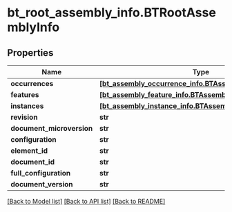 # bt_root_assembly_info.BTRootAssemblyInfo

## Properties
Name | Type | Description | Notes
------------ | ------------- | ------------- | -------------
**occurrences** | [**[bt_assembly_occurrence_info.BTAssemblyOccurrenceInfo]**](BTAssemblyOccurrenceInfo.md) |  | [optional] 
**features** | [**[bt_assembly_feature_info.BTAssemblyFeatureInfo]**](BTAssemblyFeatureInfo.md) |  | [optional] 
**instances** | [**[bt_assembly_instance_info.BTAssemblyInstanceInfo]**](BTAssemblyInstanceInfo.md) |  | [optional] 
**revision** | **str** |  | [optional] 
**document_microversion** | **str** |  | [optional] 
**configuration** | **str** |  | [optional] 
**element_id** | **str** |  | [optional] 
**document_id** | **str** |  | [optional] 
**full_configuration** | **str** |  | [optional] 
**document_version** | **str** |  | [optional] 

[[Back to Model list]](../README.md#documentation-for-models) [[Back to API list]](../README.md#documentation-for-api-endpoints) [[Back to README]](../README.md)



